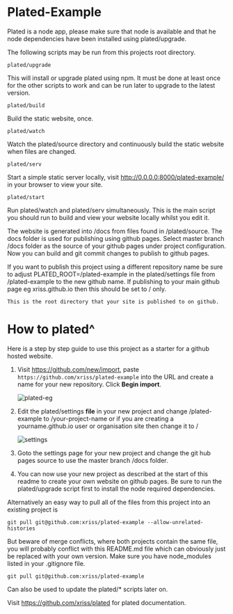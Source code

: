 # Plated-Example


Plated is a node app, please make sure that node is available and that
he node dependencies have been installed using plated/upgrade.



The following scripts may be run from this projects root directory.

	plated/upgrade

This will install or upgrade plated using npm. It must be done at least 
once for the other scripts to work and can be run later to upgrade to 
the latest version.


	plated/build

Build the static website, once.


	plated/watch

Watch the plated/source directory and continuously build the static 
website when files are changed.


	plated/serv

Start a simple static server locally, visit 
http://0.0.0.0:8000/plated-example/ in your browser to view your 
site.


	plated/start

Run plated/watch and plated/serv simultaneously. This is the main 
script you should run to build and view your website locally whilst you 
edit it.


The website is generated into /docs from files found in /plated/source. The 
docs folder is used for publishing using github pages. Select 
master branch /docs folder as the source of your github pages under 
project configuration. Now you can build and git commit changes to 
publish to github pages.


If you want to publish this project using a different repository name 
be sure to adjust PLATED_ROOT=/plated-example in the plated/settings file from 
/plated-example to the new github name. If publishing to your main 
github page eg xriss.github.io then this should be set to / only.

    This is the root directory that your site is published to on github.



# How to plated^

Here is a step by step guide to use this project as a starter for a github hosted website.

1. Visit https://github.com/new/import, 
paste `https://github.com/xriss/plated-example` into the URL and 
create a name for your new repository. Click **Begin import**.

    ![plated-eg](https://cloud.githubusercontent.com/assets/1515961/21818265/07abc360-d75f-11e6-8260-bf842eb2f7aa.png)

2. Edit the plated/settings **file** in your new project and change 
/plated-example to /your-project-name or if you are creating a 
yourname.github.io user or organisation site then change it to /

    ![settings](https://cloud.githubusercontent.com/assets/1515961/21817287/57385988-d75b-11e6-8a61-ac33fd259e78.png)
    
3. Goto the settings page for your new project and change the git hub
pages source to use the master branch /docs folder.

4. You can now use your new project as described at the start of this 
readme to create your own website on github pages. Be sure to run the 
plated/upgrade script first to install the node required dependencies.


Alternatively an easy way to pull all of the files from this project 
into an existing project is

`git pull git@github.com:xriss/plated-example --allow-unrelated-histories`

But beware of merge conflicts, where both projects contain the same 
file, you will probably conflict with this README.md file which can 
obviously just be replaced with your own version. Make sure you have 
node_modules listed in your .gitignore file.

	git pull git@github.com:xriss/plated-example

Can also be used to update the plated/* scripts later on.


Visit https://github.com/xriss/plated for plated documentation.
